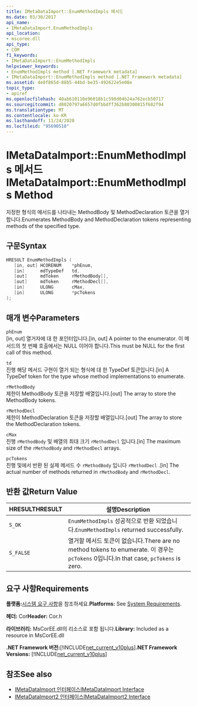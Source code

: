 ```yaml
---
title: IMetaDataImport::EnumMethodImpls 메서드
ms.date: 03/30/2017
api_name:
- IMetaDataImport.EnumMethodImpls
api_location:
- mscoree.dll
api_type:
- COM
f1_keywords:
- IMetaDataImport::EnumMethodImpls
helpviewer_keywords:
- EnumMethodImpls method [.NET Framework metadata]
- IMetaDataImport::EnumMethodImpls method [.NET Framework metadata]
ms.assetid: 4e0f865d-88b5-44bd-be35-492622e5e08e
topic_type:
- apiref
ms.openlocfilehash: 40ab610110e96018b1c598d04b24a762ecb50717
ms.sourcegitcommit: d8020797a6657d0fbbdff362b80300815f682f94
ms.translationtype: MT
ms.contentlocale: ko-KR
ms.lasthandoff: 11/24/2020
ms.locfileid: "95690518"
---
```

# <a name="imetadataimportenummethodimpls-method"></a><span data-ttu-id="3ed48-102">IMetaDataImport::EnumMethodImpls 메서드</span><span class="sxs-lookup"><span data-stu-id="3ed48-102">IMetaDataImport::EnumMethodImpls Method</span></span>

<span data-ttu-id="3ed48-103">지정한 형식의 메서드를 나타내는 MethodBody 및 MethodDeclaration 토큰을 열거합니다.</span><span class="sxs-lookup"><span data-stu-id="3ed48-103">Enumerates MethodBody and MethodDeclaration tokens representing methods of the specified type.</span></span>  
  
## <a name="syntax"></a><span data-ttu-id="3ed48-104">구문</span><span class="sxs-lookup"><span data-stu-id="3ed48-104">Syntax</span></span>  
  
```cpp  
HRESULT EnumMethodImpls (  
   [in, out] HCORENUM    *phEnum,
   [in]      mdTypeDef   td,
   [out]     mdToken     rMethodBody[],
   [out]     mdToken     rMethodDecl[],
   [in]      ULONG       cMax,
   [in]      ULONG       *pcTokens  
);  
```  
  
## <a name="parameters"></a><span data-ttu-id="3ed48-105">매개 변수</span><span class="sxs-lookup"><span data-stu-id="3ed48-105">Parameters</span></span>  

 `phEnum`  
 <span data-ttu-id="3ed48-106">[in, out] 열거자에 대 한 포인터입니다.</span><span class="sxs-lookup"><span data-stu-id="3ed48-106">[in, out] A pointer to the enumerator.</span></span> <span data-ttu-id="3ed48-107">이 메서드의 첫 번째 호출에서는 NULL 이어야 합니다.</span><span class="sxs-lookup"><span data-stu-id="3ed48-107">This must be NULL for the first call of this method.</span></span>  
  
 `td`  
 <span data-ttu-id="3ed48-108">진행 해당 메서드 구현이 열거 되는 형식에 대 한 TypeDef 토큰입니다.</span><span class="sxs-lookup"><span data-stu-id="3ed48-108">[in] A TypeDef token for the type whose method implementations to enumerate.</span></span>  
  
 `rMethodBody`  
 <span data-ttu-id="3ed48-109">제한이 MethodBody 토큰을 저장할 배열입니다.</span><span class="sxs-lookup"><span data-stu-id="3ed48-109">[out] The array to store the MethodBody tokens.</span></span>  
  
 `rMethodDecl`  
 <span data-ttu-id="3ed48-110">제한이 MethodDeclaration 토큰을 저장할 배열입니다.</span><span class="sxs-lookup"><span data-stu-id="3ed48-110">[out] The array to store the MethodDeclaration tokens.</span></span>  
  
 `cMax`  
 <span data-ttu-id="3ed48-111">진행 `rMethodBody` 및 배열의 최대 크기 `rMethodDecl` 입니다.</span><span class="sxs-lookup"><span data-stu-id="3ed48-111">[in] The maximum size of the `rMethodBody` and `rMethodDecl` arrays.</span></span>  
  
 `pcTokens`  
 <span data-ttu-id="3ed48-112">진행 및에서 반환 된 실제 메서드 수 `rMethodBody` 입니다 `rMethodDecl` .</span><span class="sxs-lookup"><span data-stu-id="3ed48-112">[in] The actual number of methods returned in `rMethodBody` and `rMethodDecl`.</span></span>  
  
## <a name="return-value"></a><span data-ttu-id="3ed48-113">반환 값</span><span class="sxs-lookup"><span data-stu-id="3ed48-113">Return Value</span></span>  
  
|<span data-ttu-id="3ed48-114">HRESULT</span><span class="sxs-lookup"><span data-stu-id="3ed48-114">HRESULT</span></span>|<span data-ttu-id="3ed48-115">설명</span><span class="sxs-lookup"><span data-stu-id="3ed48-115">Description</span></span>|  
|-------------|-----------------|  
|`S_OK`|<span data-ttu-id="3ed48-116">`EnumMethodImpls` 성공적으로 반환 되었습니다.</span><span class="sxs-lookup"><span data-stu-id="3ed48-116">`EnumMethodImpls` returned successfully.</span></span>|  
|`S_FALSE`|<span data-ttu-id="3ed48-117">열거할 메서드 토큰이 없습니다.</span><span class="sxs-lookup"><span data-stu-id="3ed48-117">There are no method tokens to enumerate.</span></span> <span data-ttu-id="3ed48-118">이 경우는 `pcTokens` 0입니다.</span><span class="sxs-lookup"><span data-stu-id="3ed48-118">In that case, `pcTokens` is zero.</span></span>|  
  
## <a name="requirements"></a><span data-ttu-id="3ed48-119">요구 사항</span><span class="sxs-lookup"><span data-stu-id="3ed48-119">Requirements</span></span>  

 <span data-ttu-id="3ed48-120">**플랫폼:**[시스템 요구 사항](../../get-started/system-requirements.md)을 참조하세요.</span><span class="sxs-lookup"><span data-stu-id="3ed48-120">**Platforms:** See [System Requirements](../../get-started/system-requirements.md).</span></span>  
  
 <span data-ttu-id="3ed48-121">**헤더:** Cor</span><span class="sxs-lookup"><span data-stu-id="3ed48-121">**Header:** Cor.h</span></span>  
  
 <span data-ttu-id="3ed48-122">**라이브러리:** MsCorEE.dll의 리소스로 포함 됩니다.</span><span class="sxs-lookup"><span data-stu-id="3ed48-122">**Library:** Included as a resource in MsCorEE.dll</span></span>  
  
 <span data-ttu-id="3ed48-123">**.NET Framework 버전:**[!INCLUDE[net_current_v10plus](../../../../includes/net-current-v10plus-md.md)]</span><span class="sxs-lookup"><span data-stu-id="3ed48-123">**.NET Framework Versions:** [!INCLUDE[net_current_v10plus](../../../../includes/net-current-v10plus-md.md)]</span></span>  
  
## <a name="see-also"></a><span data-ttu-id="3ed48-124">참조</span><span class="sxs-lookup"><span data-stu-id="3ed48-124">See also</span></span>

- [<span data-ttu-id="3ed48-125">IMetaDataImport 인터페이스</span><span class="sxs-lookup"><span data-stu-id="3ed48-125">IMetaDataImport Interface</span></span>](imetadataimport-interface.md)
- [<span data-ttu-id="3ed48-126">IMetaDataImport2 인터페이스</span><span class="sxs-lookup"><span data-stu-id="3ed48-126">IMetaDataImport2 Interface</span></span>](imetadataimport2-interface.md)

